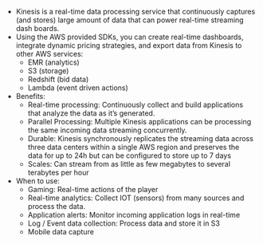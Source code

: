 - Kinesis is a real-time data processing service that continuously captures (and stores) large amount of data that can power real-time streaming dash boards.
- Using the AWS provided SDKs, you can create real-time dashboards, integrate dynamic pricing strategies, and export data from Kinesis to other AWS services:
  - EMR (analytics)
  - S3 (storage)
  - Redshift (bid data)
  - Lambda (event driven actions)
- Benefits:
  - Real-time processing: Continuously collect and build applications that analyze the data as it’s generated.
  - Parallel Processing: Multiple Kinesis applications can be processing the same incoming data streaming concurrently.
  - Durable: Kinesis synchronously replicates the streaming data across three data centers within a single AWS region and preserves the data for up to 24h but can be configured to store up to 7 days
  - Scales: Can stream from as little as few megabytes to several terabytes per hour
- When to use:
  - Gaming: Real-time actions of the player
  - Real-time analytics: Collect IOT (sensors) from many sources and process the data.
  - Application alerts: Monitor incoming application logs in real-time
  - Log / Event data collection: Process data and store it in S3
  - Mobile data capture